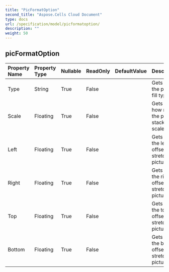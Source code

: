 ```yaml
---
title: "PicFormatOption"
second_title: "Aspose.Cells Cloud Document"
type: docs
url: /specification/model/picformatoption/
description: ""
weight: 50
---
```


## **picFormatOption**

 

| Property Name | Property Type | Nullable |  ReadOnly | DefaultValue | Description | 
| :- | :- | :- |:- |  :- | :- |
| Type | String | True |  False |  | Gets or sets the picture fill type.  |  
| Scale | Floating | True |  False |  | Gets or sets how many the picture stack and scale with.  |  
| Left | Floating | True |  False |  | Gets or sets the left offset for stretching picture.  |  
| Right | Floating | True |  False |  | Gets or sets the right offset for stretching picture.  |  
| Top | Floating | True |  False |  | Gets or sets the top offset for stretching picture.  |  
| Bottom | Floating | True |  False |  | Gets or sets the bottom offset for stretching picture.  |  

